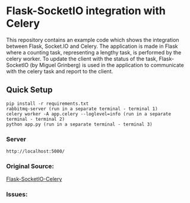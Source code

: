 
# Flask-SocketIO integration with Celery
This repository contains an example code which shows the integration between Flask, Socket.IO and Celery. The application is made in Flask where a counting task, representing a lengthy task, is performed by the celery worker. To update the client with the status of the task, Flask-SocketIO (by Miguel Grinberg) is used in the application to communicate with the celery task and report to the client. 

## Quick Setup
```
pip install -r requirements.txt
rabbitmq-server (run in a separate terminal - terminal 1)
celery worker -A app.celery --loglevel=info (run in a separate terminal - terminal 2)
python app.py (run in a separate terminal - terminal 3)
```

### Server
```
http://localhost:5000/
```



### Original Source:
[Flask-SocketIO-Celery](https://github.com/poonesh/Flask-SocketIO-Celery-example)


### Issues:
[](https://stackoverflow.com/questions/44104683/flask-socket-io-giving-redis-error-but-i-am-using-rabbitmq)
